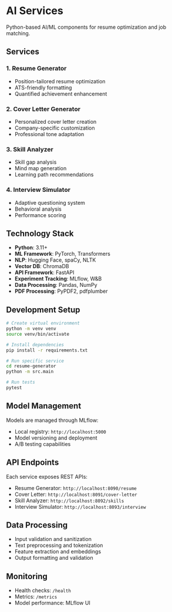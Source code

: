 # AI Services

Python-based AI/ML components for resume optimization and job matching.

## Services

### 1. Resume Generator
- Position-tailored resume optimization
- ATS-friendly formatting
- Quantified achievement enhancement

### 2. Cover Letter Generator
- Personalized cover letter creation
- Company-specific customization
- Professional tone adaptation

### 3. Skill Analyzer
- Skill gap analysis
- Mind map generation
- Learning path recommendations

### 4. Interview Simulator
- Adaptive questioning system
- Behavioral analysis
- Performance scoring

## Technology Stack

- **Python**: 3.11+
- **ML Framework**: PyTorch, Transformers
- **NLP**: Hugging Face, spaCy, NLTK
- **Vector DB**: ChromaDB
- **API Framework**: FastAPI
- **Experiment Tracking**: MLflow, W&B
- **Data Processing**: Pandas, NumPy
- **PDF Processing**: PyPDF2, pdfplumber

## Development Setup

```bash
# Create virtual environment
python -m venv venv
source venv/bin/activate

# Install dependencies
pip install -r requirements.txt

# Run specific service
cd resume-generator
python -m src.main

# Run tests
pytest
```

## Model Management

Models are managed through MLflow:
- Local registry: `http://localhost:5000`
- Model versioning and deployment
- A/B testing capabilities

## API Endpoints

Each service exposes REST APIs:
- Resume Generator: `http://localhost:8090/resume`
- Cover Letter: `http://localhost:8091/cover-letter`
- Skill Analyzer: `http://localhost:8092/skills`
- Interview Simulator: `http://localhost:8093/interview`

## Data Processing

- Input validation and sanitization
- Text preprocessing and tokenization
- Feature extraction and embeddings
- Output formatting and validation

## Monitoring

- Health checks: `/health`
- Metrics: `/metrics`
- Model performance: MLflow UI
